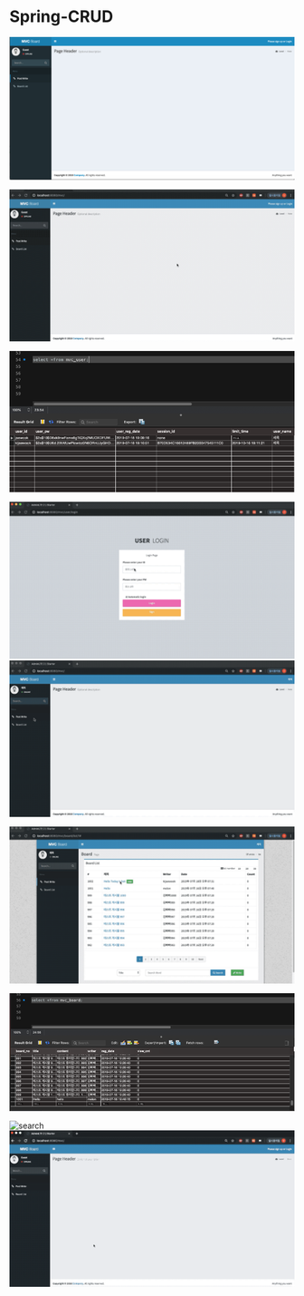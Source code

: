 # Spring-CRUD


![main](./capture/main.png)<br>

![sign](./capture/sign.gif)<br>


![user](./capture/user.png)<br>

![login](./capture/login.gif)<br>
![write](./capture/write.gif)<br>

![post](./capture/post.gif)<br>

![board](./capture/board.png)<br>

![search](./capture/search.gif)<br>
![guest](./capture/guest.gif)<br>

